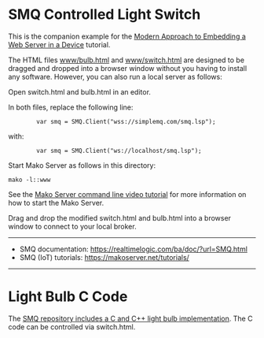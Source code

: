 # SMQ Controlled Light Switch

This is the companion example for the
[Modern Approach to Embedding a Web Server in a Device](https://realtimelogic.com/articles/Modern-Approach-to-Embedding-a-Web-Server-in-a-Device)
tutorial.


The HTML files [www/bulb.html](www/bulb.html) and
[www/switch.html](www/switch.html) are designed to be dragged and
dropped into a browser window without you having to install any
software. However, you can also run a local server as follows:

Open switch.html and bulb.html in an editor.

In both files, replace the following line:
```
        var smq = SMQ.Client("wss://simplemq.com/smq.lsp");
```
with:
```
        var smq = SMQ.Client("ws://localhost/smq.lsp");
```

Start Mako Server as follows in this directory:
```
mako -l::www
```

See the
[Mako Server command line video tutorial](https://youtu.be/vwQ52ZC5RRg)
for more information on how to start the Mako Server.

Drag and drop the modified switch.html and bulb.html into a browser
window to connect to your local broker.

---------------------------------------------

* SMQ documentation: https://realtimelogic.com/ba/doc/?url=SMQ.html
* SMQ (IoT) tutorials: https://makoserver.net/tutorials/

---------------------------------------------

# Light Bulb C Code

The
[SMQ repository includes a C and C++ light bulb implementation](https://github.com/RealTimeLogic/SMQ#2-light-bulb-example).
The C code can be controlled via switch.html.
